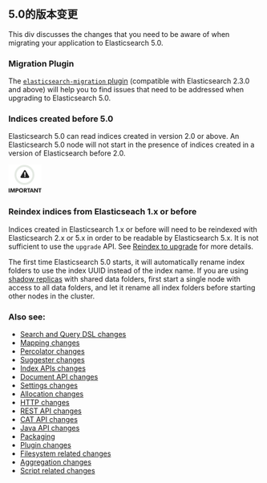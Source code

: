 ##  5.0的版本变更

This div discusses the changes that you need to be aware of when migrating your application to Elasticsearch 5.0.

### Migration Plugin

The [`elasticsearch-migration` plugin](https://github.com/elastic/elasticsearch-migration/blob/2.x/README.asciidoc) (compatible with Elasticsearch 2.3.0 and above) will help you to find issues that need to be addressed when upgrading to Elasticsearch 5.0.

### Indices created before 5.0

Elasticsearch 5.0 can read indices created in version 2.0 or above. An Elasticsearch 5.0 node will not start in the presence of indices created in a version of Elasticsearch before 2.0.

![Important](images/icons/important.png)

### Reindex indices from Elasticseach 1.x or before

Indices created in Elasticsearch 1.x or before will need to be reindexed with Elasticsearch 2.x or 5.x in order to be readable by Elasticsearch 5.x. It is not sufficient to use the `upgrade` API. See [Reindex to upgrade](reindex-upgrade.html) for more details.

The first time Elasticsearch 5.0 starts, it will automatically rename index folders to use the index UUID instead of the index name. If you are using [shadow replicas](indices-shadow-replicas.html) with shared data folders, first start a single node with access to all data folders, and let it rename all index folders before starting other nodes in the cluster.

### Also see:

  * [Search and Query DSL changes](breaking_50_search_changes.html)
  * [Mapping changes](breaking_50_mapping_changes.html)
  * [Percolator changes](breaking_50_percolator.html)
  * [Suggester changes](breaking_50_suggester.html)
  * [Index APIs changes](breaking_50_index_apis.html)
  * [Document API changes](breaking_50_document_api_changes.html)
  * [Settings changes](breaking_50_settings_changes.html)
  * [Allocation changes](breaking_50_allocation.html)
  * [HTTP changes](breaking_50_http_changes.html)
  * [REST API changes](breaking_50_rest_api_changes.html)
  * [CAT API changes](breaking_50_cat_api.html)
  * [Java API changes](breaking_50_java_api_changes.html)
  * [Packaging](breaking_50_packaging.html)
  * [Plugin changes](breaking_50_plugins.html)
  * [Filesystem related changes](breaking_50_fs.html)
  * [Aggregation changes](breaking_50_aggregations_changes.html)
  * [Script related changes](breaking_50_scripting.html)


